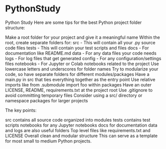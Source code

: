 # PythonStudy
Python Study
Here are some tips for the best Python project folder structure:

Make a root folder for your project and give it a meaningful name
Within the root, create separate folders for:
src - This will contain all your .py source code files
tests - This will contain your test scripts and files
docs - For documentation like README.md
data - For any data files your code needs
logs - For log files that get generated
config - For any configuration/settings files
notebooks - For Jupyter or Colab notebooks related to the project
Use lowercase letters and underscores for folder names
Try to modularize your code, so have separate folders for different modules/packages
Have a main.py in src that ties everything together as the entry point
Use relative imports like from .submodule import foo within packages
Have an outer LICENSE, README, requirements.txt at the project root
Use .gitignore to avoid committing temporary files
Consider using a src/ directory or namespace packages for larger projects

The key points:

src contains all source code organized into modules
tests contains test scripts
notebooks for any Jupyter notebooks
docs for documentation
data and logs are also useful folders
Top level files like requirements.txt and LICENSE
Overall clean and modular structure
This can serve as a template for most small to medium Python projects.
